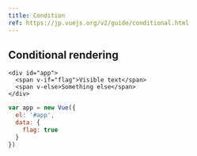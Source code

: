 ```yaml
---
title: Condition
ref: https://jp.vuejs.org/v2/guide/conditional.html
---
```


## Conditional rendering

```vue-html
<div id="app">
  <span v-if="flag">Visible text</span>
  <span v-else>Something else</span>
</div>
```

```js
var app = new Vue({
  el: '#app',
  data: {
    flag: true
  }
})
```
